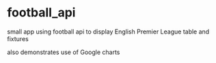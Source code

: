 # football_api
small app using football api to display English Premier League table and fixtures

also demonstrates use of Google charts
